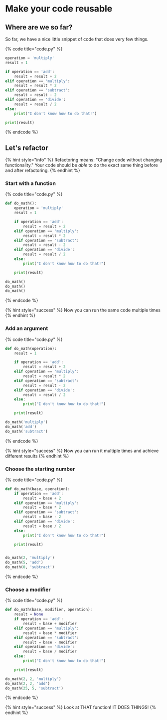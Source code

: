 # Make your code reusable

## Where are we so far?

So far, we have a nice little snippet of code that does very few things.

{% code title="code.py" %}
```python
operation = 'multiply'
result = 1

if operation == 'add':
    result = result + 2
elif operation == 'multiply':
    result = result * 2
elif operation == 'subtract':
    result = result - 2
elif operation == 'divide':
    result = result / 2
else:
    print("I don't know how to do that!")

print(result)
```
{% endcode %}

## Let's refactor

{% hint style="info" %}
Refactoring means: "Change code without changing functionality." Your code should be _able_ to do the exact same thing before and after refactoring.
{% endhint %}

### Start with a function

{% code title="code.py" %}
```python
def do_math():
    operation = 'multiply'
    result = 1

    if operation == 'add':
        result = result + 2
    elif operation == 'multiply':
        result = result * 2
    elif operation == 'subtract':
        result = result - 2
    elif operation == 'divide':
        result = result / 2
    else:
        print("I don't know how to do that!")

    print(result)

do_math()
do_math()
do_math()
```
{% endcode %}

{% hint style="success" %}
Now you can run the same code multiple times
{% endhint %}

### Add an argument

{% code title="code.py" %}
```python
def do_math(operation):
    result = 1

    if operation == 'add':
        result = result + 2
    elif operation == 'multiply':
        result = result * 2
    elif operation == 'subtract':
        result = result - 2
    elif operation == 'divide':
        result = result / 2
    else:
        print("I don't know how to do that!")

    print(result)

do_math('multiply')
do_math('add')
do_math('subtract')
```
{% endcode %}

{% hint style="success" %}
Now you can run it multiple times and achieve different results
{% endhint %}

### Choose the starting number

{% code title="code.py" %}
```python
def do_math(base, operation):
    if operation == 'add':
        result = base + 2
    elif operation == 'multiply':
        result = base * 2
    elif operation == 'subtract':
        result = base - 2
    elif operation == 'divide':
        result = base / 2
    else:
        print("I don't know how to do that!")

    print(result)


do_math(2, 'multiply')
do_math(5, 'add')
do_math(0, 'subtract')
```
{% endcode %}

### Choose a modifier



{% code title="code.py" %}
```python
def do_math(base, modifier, operation):
    result = None
    if operation == 'add':
        result = base + modifier
    elif operation == 'multiply':
        result = base * modifier
    elif operation == 'subtract':
        result = base - modifier
    elif operation == 'divide':
        result = base / modifier
    else:
        print("I don't know how to do that!")

    print(result)

do_math(2, 2, 'multiply')
do_math(2, 2, 'add')
do_math(25, 5, 'subtract')

```
{% endcode %}

{% hint style="success" %}
Look at THAT function! IT DOES THINGS!
{% endhint %}

